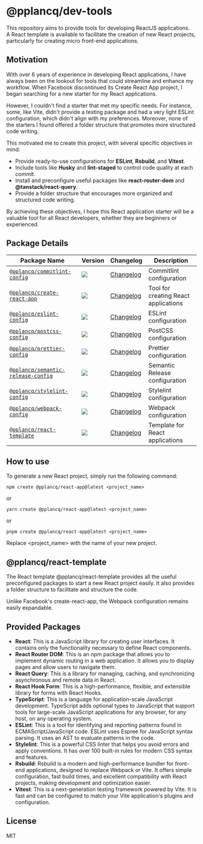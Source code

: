 # @pplancq/dev-tools

This repository aims to provide tools for developing ReactJS applications.\
A React template is available to facilitate the creation of new React projects, particularly for creating micro front-end applications.

## Motivation

With over 6 years of experience in developing React applications, I have always been on the lookout for tools that could streamline and enhance my workflow. When Facebook discontinued its Create React App project, I began searching for a new starter for my React applications.

However, I couldn't find a starter that met my specific needs. For instance, some, like Vite, didn't provide a testing package and had a very light ESLint configuration, which didn't align with my preferences. Moreover, none of the starters I found offered a folder structure that promotes more structured code writing.

This motivated me to create this project, with several specific objectives in mind:

- Provide ready-to-use configurations for **ESLint**, **Rsbuild**, and **Vitest**.
- Include tools like **Husky** and **lint-staged** to control code quality at each commit.
- Install and preconfigure useful packages like **react-router-dom** and **@tanstack/react-query**.
- Provide a folder structure that encourages more organized and structured code writing.

By achieving these objectives, I hope this React application starter will be a valuable tool for all React developers, whether they are beginners or experienced.

## Package Details

| Package Name                                                                       | Version                                                                                                                                  | Changelog                                                    | Description                          |
| ---------------------------------------------------------------------------------- | ---------------------------------------------------------------------------------------------------------------------------------------- | ------------------------------------------------------------ | ------------------------------------ |
| [`@pplancq/commitlint-config`](./packages/commitlint-config/README.md)             | [![](https://img.shields.io/npm/v/%40pplancq%2Fcommitlint-config)](https://www.npmjs.com/package/@pplancq/commitlint-config)             | [Changelog](./packages/commitlint-config/CHANGELOG.md)       | Commitlint configuration             |
| [`@pplancq/create-react-app`](./packages/create-react-app/README.md)               | [![](https://img.shields.io/npm/v/%40pplancq%2Fcreate-react-app)](https://www.npmjs.com/package/@pplancq/create-react-app)               | [Changelog](./packages/create-react-app/CHANGELOG.md)        | Tool for creating React applications |
| [`@pplancq/eslint-config`](./packages/eslint-config/README.md)                     | [![](https://img.shields.io/npm/v/%40pplancq%2Feslint-config)](https://www.npmjs.com/package/@pplancq/eslint-config)                     | [Changelog](./packages/eslint-config/CHANGELOG.md)           | ESLint configuration                 |
| [`@pplancq/postcss-config`](./packages/postcss-config/README.md)                   | [![](https://img.shields.io/npm/v/%40pplancq%2Fpostcss-config)](https://www.npmjs.com/package/@pplancq/postcss-config)                   | [Changelog](./packages/postcss-config/CHANGELOG.md)          | PostCSS configuration                |
| [`@pplancq/prettier-config`](./packages/prettier-config/README.md)                 | [![](https://img.shields.io/npm/v/%40pplancq%2Fprettier-config)](https://www.npmjs.com/package/@pplancq/prettier-config)                 | [Changelog](./packages/prettier-config/CHANGELOG.md)         | Prettier configuration               |
| [`@pplancq/semantic-release-config`](./packages/semantic-release-config/README.md) | [![](https://img.shields.io/npm/v/%40pplancq%2Fsemantic-release-config)](https://www.npmjs.com/package/@pplancq/semantic-release-config) | [Changelog](./packages/semantic-release-config/CHANGELOG.md) | Semantic Release configuration       |
| [`@pplancq/stylelint-config`](./packages/stylelint-config/README.md)               | [![](https://img.shields.io/npm/v/%40pplancq%2Fstylelint-config)](https://www.npmjs.com/package/@pplancq/stylelint-config)               | [Changelog](./packages/stylelint-config/CHANGELOG.md)        | Stylelint configuration              |
| [`@pplancq/webpack-config`](./packages/webpack-config/README.md)                   | [![](https://img.shields.io/npm/v/%40pplancq%2Fwebpack-config)](https://www.npmjs.com/package/@pplancq/webpack-config)                   | [Changelog](./packages/webpack-config/CHANGELOG.md)          | Webpack configuration                |
| [`@pplancq/react-template`](./packages/react-template/README.md)                   | [![](https://img.shields.io/npm/v/%40pplancq%2Freact-template)](https://www.npmjs.com/package/@pplancq/react-template)                   | [Changelog](./packages/react-template/CHANGELOG.md)          | Template for React applications      |

## How to use

To generate a new React project, simply run the following command:

```shell
npm create @pplancq/react-app@latest <project_name>
```

or

```shell
yarn create @pplancq/react-app@latest <project_name>
```

or

```shell
pnpm create @pplancq/react-app@latest <project_name>
```

Replace <project_name> with the name of your new project.

## @pplancq/react-template

The React template @pplancq/react-template provides all the useful preconfigured packages to start a new React project easily. It also provides a folder structure to facilitate and structure the code.

Unlike Facebook's create-react-app, the Webpack configuration remains easily expandable.

## Provided Packages

- **React**: This is a JavaScript library for creating user interfaces. It contains only the functionality necessary to define React components.
- **React Router DOM**: This is an npm package that allows you to implement dynamic routing in a web application. It allows you to display pages and allow users to navigate them.
- **React Query**: This is a library for managing, caching, and synchronizing asynchronous and remote data in React.
- **React Hook Form**: This is a high-performance, flexible, and extensible library for forms with React Hooks.
- **TypeScript**: This is a language for application-scale JavaScript development. TypeScript adds optional types to JavaScript that support tools for large-scale JavaScript applications for any browser, for any host, on any operating system.
- **ESLint**: This is a tool for identifying and reporting patterns found in ECMAScript/JavaScript code. ESLint uses Espree for JavaScript syntax parsing. It uses an AST to evaluate patterns in the code.
- **Stylelint**: This is a powerful CSS linter that helps you avoid errors and apply conventions. It has over 100 built-in rules for modern CSS syntax and features.
- **Rsbuild**: Rsbuild is a modern and high-performance bundler for front-end applications, designed to replace Webpack or Vite. It offers simple configuration, fast build times, and excellent compatibility with React projects, making development and optimization easier.
- **Vitest**: This is a next-generation testing framework powered by Vite. It is fast and can be configured to match your Vite application's plugins and configuration.

## License

MIT
